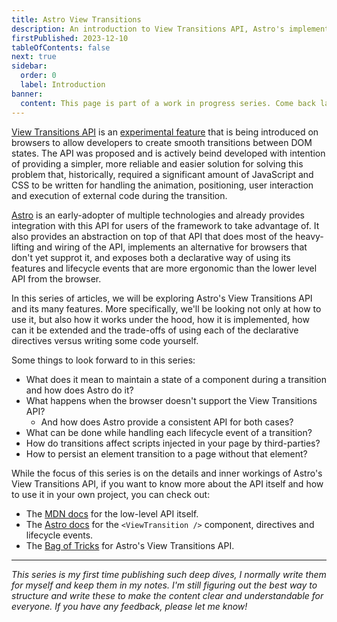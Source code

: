 ```yaml
---
title: Astro View Transitions
description: An introduction to View Transitions API, Astro's implementation and goal of this series.
firstPublished: 2023-12-10
tableOfContents: false
next: true
sidebar:
  order: 0
  label: Introduction
banner:
  content: This page is part of a work in progress series. Come back later for more content!
---
```


[View Transitions API][MDN docs] is an [experimental feature][compat table] that is being
introduced on browsers to allow developers to create smooth transitions between DOM
states.
The API was proposed and is actively beind developed with intention of providing a
simpler, more reliable and easier solution for solving this problem that, historically,
required a significant amount of JavaScript and CSS to be written for handling the
animation, positioning, user interaction and execution of external code during the
transition.

[Astro] is an early-adopter of multiple technologies and already provides integration with
this API for users of the framework to take advantage of.
It also provides an abstraction on top of that API that does most of the heavy-lifting and
wiring of the API, implements an alternative for browsers that don't yet supprot it, and
exposes both a declarative way of using its features and lifecycle events that are more
ergonomic than the lower level API from the browser.

In this series of articles, we will be exploring Astro's View Transitions API and its many
features. More specifically, we'll be looking not only at how to use it, but also how it
works under the hood, how it is implemented, how can it be extended and the trade-offs
of using each of the declarative directives versus writing some code yourself.

Some things to look forward to in this series:

- What does it mean to maintain a state of a component during a transition and how does
  Astro do it?
- What happens when the browser doesn't support the View Transitions API?
  - And how does Astro provide a consistent API for both cases?
- What can be done while handling each lifecycle event of a transition?
- How do transitions affect scripts injected in your page by third-parties?
- How to persist an element transition to a page without that element?

While the focus of this series is on the details and inner workings of Astro's View
Transitions API, if you want to know more about the API itself and how to use it in your
own project, you can check out:

- The [MDN docs][MDN docs] for the low-level API itself.
- The [Astro docs][astro comp docs] for the `<ViewTransition />` component, directives and
  lifecycle events.
- The [Bag of Tricks] for Astro's View Transitions API.

---

_This series is my first time publishing such deep dives, I normally write them for myself
and keep them in my notes. I'm still figuring out the best way to structure and write
these to make the content clear and understandable for everyone. If you have any feedback,
please let me know!_

[MDN docs]: https://developer.mozilla.org/en-US/docs/Web/API/View_Transitions_API
[compat table]: https://developer.mozilla.org/en-US/docs/Web/API/View_Transitions_API#browser_compatibility
[Astro]: https://astro.build
[astro comp docs]: https://docs.astro.build/en/guides/view-transitions/
[Bag of Tricks]: https://events-3bg.pages.dev/
